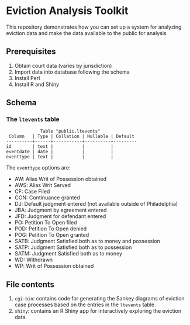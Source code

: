 # Eviction Analysis Toolkit

This repository demonstrates how you can set up a system for analyzing eviction data and make the data available to the public for analysis

## Prerequisites

1. Obtain court data (varies by jurisdiction)
2. Import data into database following the schema
3. Install Perl
4. Install R and Shiny

## Schema

### The `ltevents` table

                 Table "public.ltevents"
     Column   | Type | Collation | Nullable | Default
    ----------+------+-----------+----------+---------
    id        | text |           |          |
    eventdate | date |           |          |
    eventtype | text |           |          |

The `eventtype` options are:

* AW: Alias Writ of Possession obtained
* AWS: Alias Writ Served
* CF: Case Filed
* CON: Continuance granted
* DJ: Default judgment entered (not available outside of Philadelphia)
* JBA: Judgment by agreement entered
* JFD: Judgment for defendant entered
* PO: Petition To Open filed
* POD: Petition To Open denied
* POG: Petition To Open granted
* SATB: Judgment Satisfied both as to money and possession
* SATP: Judgment Satisfied both as to possession
* SATM: Judgment Satisfied both as to money
* WD: Withdrawn
* WP: Writ of Possession obtained

## File contents

1. `cgi-bin`: contains code for generating the Sankey diagrams of eviction case processes based on the entries in the `ltevents` table.
2. `shiny`: contains an R Shiny app for interactively exploring the eviction data.